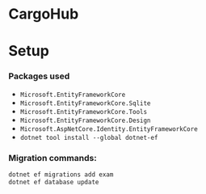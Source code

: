 # CargoHub

# Setup

### **Packages used**

- `Microsoft.EntityFrameworkCore`
- `Microsoft.EntityFrameworkCore.Sqlite`
- `Microsoft.EntityFrameworkCore.Tools`
- `Microsoft.EntityFrameworkCore.Design`
- `Microsoft.AspNetCore.Identity.EntityFrameworkCore`
- `dotnet tool install --global dotnet-ef`

### **Migration commands**:
```bash
dotnet ef migrations add exam
dotnet ef database update 
```
